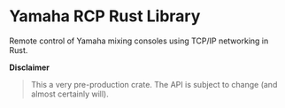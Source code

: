 # Yamaha RCP Rust Library

Remote control of Yamaha mixing consoles using TCP/IP networking in Rust.

**Disclaimer**

> This a very pre-production crate.
> The API is subject to change (and almost certainly will).
